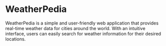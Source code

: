 # WeatherPedia
WeatherPedia is a simple and user-friendly web application that provides real-time weather data for cities around the world. With an intuitive interface, users can easily search for weather information for their desired locations.
